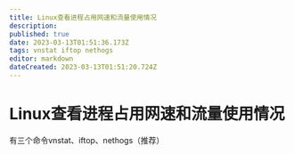 ```yaml
---
title: Linux查看进程占用网速和流量使用情况
description: 
published: true
date: 2023-03-13T01:51:36.173Z
tags: vnstat iftop nethogs
editor: markdown
dateCreated: 2023-03-13T01:51:20.724Z
---
```


# Linux查看进程占用网速和流量使用情况
有三个命令vnstat、iftop、nethogs（推荐）